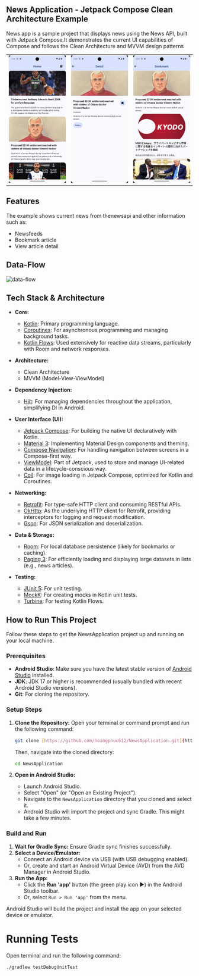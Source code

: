 ## News Application - Jetpack Compose Clean Architecture Example

News app is a sample project that displays news using the News API, built with Jetpack Compose.It demonstrates the current UI capabilities of Compose and follows the Clean Architecture and MVVM design patterns


<table>
  <tr>
    <td>
      <img src="./screenshots/screen1.png" alt="App Screenshot 1 - Home" width="260"/>
    </td>
    <td>
      <img src="./screenshots/screen2.png" alt="App Screenshot 2 - Search" width="260"/>
    </td>
    <td>
      <img src="./screenshots/screen3.png" alt="App Screenshot 3 - Detail" width="260"/>
    </td>
  </tr>
</table>

## Features

The example shows current news from thenewsapi and other information such as:
   * Newsfeeds
   * Bookmark article
   * View article detail


## Data-Flow

![data-flow](https://github.com/user-attachments/assets/1b3ebc02-05ba-4270-a356-fa7c840a117e)


## Tech Stack & Architecture

* **Core:**
    * [Kotlin](https://kotlinlang.org/): Primary programming language.
    * [Coroutines](https://kotlinlang.org/docs/coroutines-overview.html): For asynchronous programming and managing background tasks.
    * [Kotlin Flows](https://kotlinlang.org/docs/flow.html): Used extensively for reactive data streams, particularly with Room and network responses.

* **Architecture:**
    * Clean Architecture
    * MVVM (Model-View-ViewModel)

* **Dependency Injection:**
    * [Hilt](https://dagger.dev/hilt/): For managing dependencies throughout the application, simplifying DI in Android.

* **User Interface (UI):**
    * [Jetpack Compose](https://developer.android.com/jetpack/compose): For building the native UI declaratively with Kotlin.
    * [Material 3](https://m3.material.io/): Implementing Material Design components and theming.
    * [Compose Navigation](https://developer.android.com/jetpack/compose/navigation): For handling navigation between screens in a Compose-first way.
    * [ViewModel](https://developer.android.com/topic/libraries/architecture/viewmodel): Part of Jetpack, used to store and manage UI-related data in a lifecycle-conscious way.
    * [Coil](https://coil-kt.github.io/coil/compose/): For image loading in Jetpack Compose, optimized for Kotlin and Coroutines.

* **Networking:**
    * [Retrofit](https://square.github.io/retrofit/): For type-safe HTTP client and consuming RESTful APIs.
    * [OkHttp](https://square.github.io/okhttp/): As the underlying HTTP client for Retrofit, providing interceptors for logging and request modification.
    * [Gson](https://github.com/google/gson): For JSON serialization and deserialization.

* **Data & Storage:**
    * [Room](https://developer.android.com/training/data-storage/room): For local database persistence (likely for bookmarks or caching).
    * [Paging 3](https://developer.android.com/topic/libraries/architecture/paging/v3-overview): For efficiently loading and displaying large datasets in lists (e.g., news articles).

* **Testing:**
    * [JUnit 5](https://junit.org/junit5/): For unit testing.
    * [MockK](https://mockk.io/): For creating mocks in Kotlin unit tests.
    * [Turbine](https://github.com/cashapp/turbine): For testing Kotlin Flows.

## How to Run This Project

Follow these steps to get the NewsApplication project up and running on your local machine.

### Prerequisites

* **Android Studio**: Make sure you have the latest stable version of [Android Studio](https://developer.android.com/studio) installed.
* **JDK**: JDK 17 or higher is recommended (usually bundled with recent Android Studio versions).
* **Git**: For cloning the repository.

### Setup Steps

1.  **Clone the Repository:**
    Open your terminal or command prompt and run the following command:
    ```bash
    git clone [https://github.com/hoangphuc612/NewsApplication.git](https://github.com/hoangphuc612/NewsApplication.git)
    ```
    Then, navigate into the cloned directory:
    ```bash
    cd NewsApplication
    ```

2.  **Open in Android Studio:**
    * Launch Android Studio.
    * Select "Open" (or "Open an Existing Project").
    * Navigate to the `NewsApplication` directory that you cloned and select it.
    * Android Studio will import the project and sync Gradle. This might take a few minutes.

### Build and Run

1.  **Wait for Gradle Sync:** Ensure Gradle sync finishes successfully.
2.  **Select a Device/Emulator:**
    * Connect an Android device via USB (with USB debugging enabled).
    * Or, create and start an Android Virtual Device (AVD) from the AVD Manager in Android Studio.
3.  **Run the App:**
    * Click the **Run 'app'** button (the green play icon ▶️) in the Android Studio toolbar.
    * Or, select `Run > Run 'app'` from the menu.

Android Studio will build the project and install the app on your selected device or emulator.


# Running Tests
  Open terminal and run the following command:
  ```bash
  ./gradlew testDebugUnitTest
  ```
